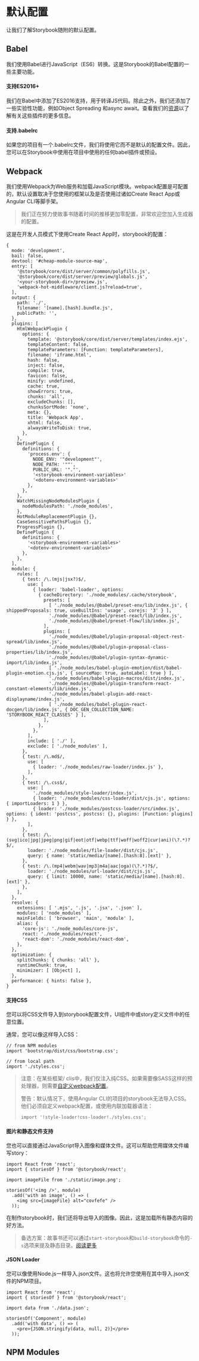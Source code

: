 # 默认配置

让我们了解Storybook随附的默认配置。

## Babel

我们使用Babel进行JavaScript（ES6）转换。这是Storybook的Babel配置的一些主要功能。

#### 支持ES2016+

我们在Babel中添加了ES2016支持，用于转译JS代码。除此之外，我们还添加了一些实验性功能，例如Object Spreading 和async await。查看我们的[资源](https://github.com/storybookjs/storybook/blob/master/lib/core/src/server/common/babel.js)以了解有关这些插件的更多信息。

#### 支持.babelrc <a id="babelrc-support"></a>

如果您的项目有一个.babelrc文件，我们将使用它而不是默认的配置文件。因此，您可以在Storybook中使用在项目中使用的任何babel插件或预设。

## Webpack

我们使用Webpack为Web服务和加载JavaScript模块。webpack配置是可配置的，默认设置取决于您使用的框架以及是否使用过诸如Create React App或Angular CLI等脚手架。

> 我们正在努力使故事书随着时间的推移更加零配置，非常欢迎您加入生成器的配置。

这是在开发人员模式下使用Create React App时，storybook的配置：

```text
{
  mode: 'development',
  bail: false,
  devtool: '#cheap-module-source-map',
  entry: [
    '@storybook/core/dist/server/common/polyfills.js',
    '@storybook/core/dist/server/preview/globals.js',
    '<your-storybook-dir>/preview.js',
    'webpack-hot-middleware/client.js?reload=true',
  ],
  output: {
    path: './',
    filename: '[name].[hash].bundle.js',
    publicPath: '',
  },
  plugins: [
    HtmlWebpackPlugin {
      options: {
        template: '@storybook/core/dist/server/templates/index.ejs',
        templateContent: false,
        templateParameters: [Function: templateParameters],
        filename: 'iframe.html',
        hash: false,
        inject: false,
        compile: true,
        favicon: false,
        minify: undefined,
        cache: true,
        showErrors: true,
        chunks: 'all',
        excludeChunks: [],
        chunksSortMode: 'none',
        meta: {},
        title: 'Webpack App',
        xhtml: false,
        alwaysWriteToDisk: true,
      },
    },
    DefinePlugin {
      definitions: {
        'process.env': {
          NODE_ENV: '"development"',
          NODE_PATH: '""',
          PUBLIC_URL: '"."',
          '<storybook-environment-variables>'
          '<dotenv-environment-variables>'
        },
      },
    },
    WatchMissingNodeModulesPlugin {
      nodeModulesPath: './node_modules',
    },
    HotModuleReplacementPlugin {},
    CaseSensitivePathsPlugin {},
    ProgressPlugin {},
    DefinePlugin {
      definitions: {
        '<storybook-environment-variables>'
        '<dotenv-environment-variables>'
      },
    },
  ],
  module: {
    rules: [
      { test: /\.(mjs|jsx?)$/,
        use: [
          { loader: 'babel-loader', options:
            { cacheDirectory: './node_modules/.cache/storybook',
              presets: [
                [ './node_modules/@babel/preset-env/lib/index.js', { shippedProposals: true, useBuiltIns: 'usage', corejs: '3' } ],
                './node_modules/@babel/preset-react/lib/index.js',
                './node_modules/@babel/preset-flow/lib/index.js',
              ],
              plugins: [
                './node_modules/@babel/plugin-proposal-object-rest-spread/lib/index.js',
                './node_modules/@babel/plugin-proposal-class-properties/lib/index.js',
                './node_modules/@babel/plugin-syntax-dynamic-import/lib/index.js',
                [ './node_modules/babel-plugin-emotion/dist/babel-plugin-emotion.cjs.js', { sourceMap: true, autoLabel: true } ],
                './node_modules/babel-plugin-macros/dist/index.js',
                './node_modules/@babel/plugin-transform-react-constant-elements/lib/index.js',
                './node_modules/babel-plugin-add-react-displayname/index.js',
                [ './node_modules/babel-plugin-react-docgen/lib/index.js', { DOC_GEN_COLLECTION_NAME: 'STORYBOOK_REACT_CLASSES' } ],
              ],
            },
          },
        ],
        include: [ './' ],
        exclude: [ './node_modules' ],
      },
      { test: /\.md$/,
        use: [
          { loader: './node_modules/raw-loader/index.js' },
        ],
      },
      { test: /\.css$/,
        use: [
          './node_modules/style-loader/index.js',
          { loader: './node_modules/css-loader/dist/cjs.js', options: { importLoaders: 1 } },
          { loader: './node_modules/postcss-loader/src/index.js', options: { ident: 'postcss', postcss: {}, plugins: [Function: plugins] } },
        ],
      },
      { test: /\.(svg|ico|jpg|jpeg|png|gif|eot|otf|webp|ttf|woff|woff2|cur|ani)(\?.*)?$/,
        loader: './node_modules/file-loader/dist/cjs.js',
        query: { name: 'static/media/[name].[hash:8].[ext]' },
      },
      { test: /\.(mp4|webm|wav|mp3|m4a|aac|oga)(\?.*)?$/,
        loader: './node_modules/url-loader/dist/cjs.js',
        query: { limit: 10000, name: 'static/media/[name].[hash:8].[ext]' },
      },
    ],
  },
  resolve: {
    extensions: [ '.mjs', '.js', '.jsx', '.json' ],
    modules: [ 'node_modules' ],
    mainFields: [ 'browser', 'main', 'module' ],
    alias: {
      'core-js': './node_modules/core-js',
      react: './node_modules/react',
      'react-dom': './node_modules/react-dom',
    },
  },
  optimization: {
    splitChunks: { chunks: 'all' },
    runtimeChunk: true,
    minimizer: [ [Object] ],
  },
  performance: { hints: false },
}
```

#### 支持CSS

您可以将CSS文件导入到storybook配置文件，UI组件中或story定义文件中的任意位置。

通常，您可以像这样导入CSS：

```text
// from NPM modules
import 'bootstrap/dist/css/bootstrap.css';

// from local path
import './styles.css';
```

> 注意：在某些框架/ clis中，我们仅注入纯CSS。如果需要像SASS这样的预处理器，则需要[自定义webpack配置](custom-webpack-config.md)。
>
> 警告：默认情况下，使用Angular CLI的项目的storybook无法导入CSS。他们必须自定义webpack配置，或使用内联加载器语法：
>
> ```text
> import '!style-loader!css-loader!./styles.css';
> ```

#### 图片和静态文件支持

您也可以直接通过JavaScript导入图像和媒体文件。这可以帮助您用媒体文件编写story：

```text
import React from 'react';
import { storiesOf } from '@storybook/react';

import imageFile from './static/image.png';

storiesOf('<img />', module)
  .add('with an image', () => (
    <img src={imageFile} alt="covfefe" />
  ));
```

在制作storybook时，我们还将导出导入的图像。因此，这是加载所有静态内容的好方法。

> 备选方案：故事书还可以通过`start-storybook`和`build-storybook`命令的`-s`选项来提及静态目录。[阅读更多](https://storybook.js.org/docs/configurations/serving-static-files/)

#### JSON Loader

您可以像使用Node.js一样导入.json文件。这也将允许您使用在其中导入.json文件的NPM项目。

```text
import React from 'react';
import { storiesOf } from '@storybook/react';

import data from './data.json';

storiesOf('Component', module)
  .add('with data', () => (
    <pre>{JSON.stringify(data, null, 2)}</pre>
  ));
```

## NPM Modules

